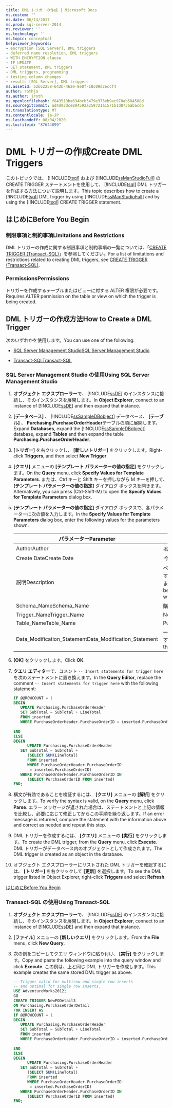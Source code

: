 ```yaml
---
title: DML トリガーの作成 | Microsoft Docs
ms.custom: ''
ms.date: 06/13/2017
ms.prod: sql-server-2014
ms.reviewer: ''
ms.technology: ''
ms.topic: conceptual
helpviewer_keywords:
- encryption [SQL Server], DML triggers
- deferred name resolution, DML triggers
- WITH ENCRYPTION clause
- IF UPDATE
- SET statement, DML triggers
- DML triggers, programming
- testing column changes
- results [SQL Server], DML triggers
ms.assetid: b2b52258-642b-462e-8e0f-18c09d2eccf4
author: rothja
ms.author: jroth
ms.openlocfilehash: f843513ba634bcb3479e373eb9ac978ab584588d
ms.sourcegitcommit: ad4d92dce894592a259721a1571b1d8736abacdb
ms.translationtype: MT
ms.contentlocale: ja-JP
ms.lasthandoff: 08/04/2020
ms.locfileid: "87644899"
---
```

# <a name="create-dml-triggers"></a><span data-ttu-id="81db0-102">DML トリガーの作成</span><span class="sxs-lookup"><span data-stu-id="81db0-102">Create DML Triggers</span></span>
  <span data-ttu-id="81db0-103">このトピックでは、 [!INCLUDE[tsql](../../includes/tsql-md.md)] および [!INCLUDE[ssManStudioFull](../../includes/ssmanstudiofull-md.md)] の CREATE TRIGGER ステートメントを使用して、 [!INCLUDE[tsql](../../includes/tsql-md.md)] DML トリガーを作成する方法について説明します。</span><span class="sxs-lookup"><span data-stu-id="81db0-103">This topic describes how to create a [!INCLUDE[tsql](../../includes/tsql-md.md)] DML trigger by using [!INCLUDE[ssManStudioFull](../../includes/ssmanstudiofull-md.md)] and by using the [!INCLUDE[tsql](../../includes/tsql-md.md)] CREATE TRIGGER statement.</span></span>  
  
##  <a name="before-you-begin"></a><a name="Top"></a> <span data-ttu-id="81db0-104">はじめに</span><span class="sxs-lookup"><span data-stu-id="81db0-104">Before You Begin</span></span>  
  
### <a name="limitations-and-restrictions"></a><span data-ttu-id="81db0-105">制限事項と制約事項</span><span class="sxs-lookup"><span data-stu-id="81db0-105">Limitations and Restrictions</span></span>  
 <span data-ttu-id="81db0-106">DML トリガーの作成に関する制限事項と制約事項の一覧については、「[CREATE TRIGGER &#40;Transact-SQL&#41;](/sql/t-sql/statements/create-trigger-transact-sql)」を参照してください。</span><span class="sxs-lookup"><span data-stu-id="81db0-106">For a list of limitations and restrictions related to creating DML triggers, see [CREATE TRIGGER &#40;Transact-SQL&#41;](/sql/t-sql/statements/create-trigger-transact-sql).</span></span>  
  
###  <a name="permissions"></a><a name="Permissions"></a> <span data-ttu-id="81db0-107">Permissions</span><span class="sxs-lookup"><span data-stu-id="81db0-107">Permissions</span></span>  
 <span data-ttu-id="81db0-108">トリガーを作成するテーブルまたはビューに対する ALTER 権限が必要です。</span><span class="sxs-lookup"><span data-stu-id="81db0-108">Requires ALTER permission on the table or view on which the trigger is being created.</span></span>  
  
##  <a name="how-to-create-a-dml-trigger"></a><a name="Procedures"></a> <span data-ttu-id="81db0-109">DML トリガーの作成方法</span><span class="sxs-lookup"><span data-stu-id="81db0-109">How to Create a DML Trigger</span></span>  
 <span data-ttu-id="81db0-110">次のいずれかを使用します。</span><span class="sxs-lookup"><span data-stu-id="81db0-110">You can use one of the following:</span></span>  
  
-   [<span data-ttu-id="81db0-111">SQL Server Management Studio</span><span class="sxs-lookup"><span data-stu-id="81db0-111">SQL Server Management Studio</span></span>](#SSMSProcedure)  
  
-   [<span data-ttu-id="81db0-112">Transact-SQL</span><span class="sxs-lookup"><span data-stu-id="81db0-112">Transact-SQL</span></span>](#TsqlProcedure)  
  
###  <a name="using-sql-server-management-studio"></a><a name="SSMSProcedure"></a> <span data-ttu-id="81db0-113">SQL Server Management Studio の使用</span><span class="sxs-lookup"><span data-stu-id="81db0-113">Using SQL Server Management Studio</span></span>  
  
1.  <span data-ttu-id="81db0-114">**オブジェクト エクスプローラー**で、 [!INCLUDE[ssDE](../../../includes/ssde-md.md)] のインスタンスに接続し、そのインスタンスを展開します。</span><span class="sxs-lookup"><span data-stu-id="81db0-114">In **Object Explorer**, connect to an instance of [!INCLUDE[ssDE](../../../includes/ssde-md.md)] and then expand that instance.</span></span>  
  
2.  <span data-ttu-id="81db0-115">**[データベース]** 、 [!INCLUDE[ssSampleDBobject](../../includes/sssampledbobject-md.md)] データベース、 **[テーブル]** 、 **Purchasing.PurchaseOrderHeader**テーブルの順に展開します。</span><span class="sxs-lookup"><span data-stu-id="81db0-115">Expand **Databases**, expand the [!INCLUDE[ssSampleDBobject](../../includes/sssampledbobject-md.md)] database, expand **Tables** and then expand the table **Purchasing.PurchaseOrderHeader**.</span></span>  
  
3.  <span data-ttu-id="81db0-116">**[トリガー]** を右クリックし、 **[新しいトリガー]** をクリックします。</span><span class="sxs-lookup"><span data-stu-id="81db0-116">Right-click **Triggers**, and then select **New Trigger**.</span></span>  
  
4.  <span data-ttu-id="81db0-117">**[クエリ]** メニューの **[テンプレート パラメーターの値の指定]** をクリックします。</span><span class="sxs-lookup"><span data-stu-id="81db0-117">On the **Query** menu, click **Specify Values for Template Parameters**.</span></span> <span data-ttu-id="81db0-118">または、Ctrl キーと Shift キーを押しながら M キーを押して、 **[テンプレート パラメーターの値の指定]** ダイアログ ボックスを開きます。</span><span class="sxs-lookup"><span data-stu-id="81db0-118">Alternatively, you can press (Ctrl-Shift-M) to open the **Specify Values for Template Parameters** dialog box.</span></span>  
  
5.  <span data-ttu-id="81db0-119">**[テンプレート パラメーターの値の指定]** ダイアログ ボックスで、各パラメーターに次の値を入力します。</span><span class="sxs-lookup"><span data-stu-id="81db0-119">In the **Specify Values for Template Parameters** dialog box, enter the following values for the parameters shown.</span></span>  
  
    |<span data-ttu-id="81db0-120">パラメーター</span><span class="sxs-lookup"><span data-stu-id="81db0-120">Parameter</span></span>|<span data-ttu-id="81db0-121">値</span><span class="sxs-lookup"><span data-stu-id="81db0-121">Value</span></span>|  
    |---------------|-----------|  
    |<span data-ttu-id="81db0-122">Author</span><span class="sxs-lookup"><span data-stu-id="81db0-122">Author</span></span>|<span data-ttu-id="81db0-123">*名前*</span><span class="sxs-lookup"><span data-stu-id="81db0-123">*Your name*</span></span>|  
    |<span data-ttu-id="81db0-124">Create Date</span><span class="sxs-lookup"><span data-stu-id="81db0-124">Create Date</span></span>|<span data-ttu-id="81db0-125">*今日の日付*</span><span class="sxs-lookup"><span data-stu-id="81db0-125">*Today's date*</span></span>|  
    |<span data-ttu-id="81db0-126">説明</span><span class="sxs-lookup"><span data-stu-id="81db0-126">Description</span></span>|<span data-ttu-id="81db0-127">ベンダーへの新しい購買発注の挿入を許可する前に、ベンダーの信用格付けを確認します。</span><span class="sxs-lookup"><span data-stu-id="81db0-127">Checks the vendor credit rating before allowing a new purchase order with the vendor to be inserted.</span></span>|  
    |<span data-ttu-id="81db0-128">Schema_Name</span><span class="sxs-lookup"><span data-stu-id="81db0-128">Schema_Name</span></span>|<span data-ttu-id="81db0-129">購入</span><span class="sxs-lookup"><span data-stu-id="81db0-129">Purchasing</span></span>|  
    |<span data-ttu-id="81db0-130">Trigger_Name</span><span class="sxs-lookup"><span data-stu-id="81db0-130">Trigger_Name</span></span>|<span data-ttu-id="81db0-131">NewPODetail2</span><span class="sxs-lookup"><span data-stu-id="81db0-131">NewPODetail2</span></span>|  
    |<span data-ttu-id="81db0-132">Table_Name</span><span class="sxs-lookup"><span data-stu-id="81db0-132">Table_Name</span></span>|<span data-ttu-id="81db0-133">PurchaseOrderDetail</span><span class="sxs-lookup"><span data-stu-id="81db0-133">PurchaseOrderDetail</span></span>|  
    |<span data-ttu-id="81db0-134">Data_Modification_Statement</span><span class="sxs-lookup"><span data-stu-id="81db0-134">Data_Modification_Statement</span></span>|<span data-ttu-id="81db0-135">一覧から UPDATE と DELETE を削除します。</span><span class="sxs-lookup"><span data-stu-id="81db0-135">Remove UPDATE and DELETE from the list.</span></span>|  
  
6.  <span data-ttu-id="81db0-136">**[OK]** をクリックします。</span><span class="sxs-lookup"><span data-stu-id="81db0-136">Click **OK**.</span></span>  
  
7.  <span data-ttu-id="81db0-137">**クエリ エディター**で、コメント `-- Insert statements for trigger here` を次のステートメントに置き換えます。</span><span class="sxs-lookup"><span data-stu-id="81db0-137">In the **Query Editor**, replace the comment `-- Insert statements for trigger here` with the following statement:</span></span>  
  
    ```sql  
    IF @@ROWCOUNT = 1  
    BEGIN  
       UPDATE Purchasing.PurchaseOrderHeader  
       SET SubTotal = SubTotal + LineTotal  
       FROM inserted  
       WHERE PurchaseOrderHeader.PurchaseOrderID = inserted.PurchaseOrderID  
  
    END  
    ELSE  
    BEGIN  
          UPDATE Purchasing.PurchaseOrderHeader  
       SET SubTotal = SubTotal +   
          (SELECT SUM(LineTotal)  
          FROM inserted  
          WHERE PurchaseOrderHeader.PurchaseOrderID  
           = inserted.PurchaseOrderID)  
       WHERE PurchaseOrderHeader.PurchaseOrderID IN  
          (SELECT PurchaseOrderID FROM inserted)  
    END;  
    ```  
  
8.  <span data-ttu-id="81db0-138">構文が有効であることを検証するには、 **[クエリ]** メニューの **[解析]** をクリックします。</span><span class="sxs-lookup"><span data-stu-id="81db0-138">To verify the syntax is valid, on the **Query** menu, click **Parse**.</span></span> <span data-ttu-id="81db0-139">エラー メッセージが返された場合は、ステートメントと上記の情報を比較し、必要に応じて修正してからこの手順を繰り返します。</span><span class="sxs-lookup"><span data-stu-id="81db0-139">If an error message is returned, compare the statement with the information above and correct as needed and repeat this step.</span></span>  
  
9. <span data-ttu-id="81db0-140">DML トリガーを作成するには、 **[クエリ]** メニューの **[実行]** をクリックします。</span><span class="sxs-lookup"><span data-stu-id="81db0-140">To create the DML trigger, from the **Query** menu, click **Execute**.</span></span> <span data-ttu-id="81db0-141">DML トリガーがデータベース内のオブジェクトとして作成されます。</span><span class="sxs-lookup"><span data-stu-id="81db0-141">The DML trigger is created as an object in the database.</span></span>  
  
10. <span data-ttu-id="81db0-142">オブジェクト エクスプローラーにリストされた DML トリガーを確認するには、 **[トリガー]** を右クリックして **[更新]** を選択します。</span><span class="sxs-lookup"><span data-stu-id="81db0-142">To see the DML trigger listed in Object Explorer, right-click **Triggers** and select **Refresh**.</span></span>  
  
 [<span data-ttu-id="81db0-143">はじめに</span><span class="sxs-lookup"><span data-stu-id="81db0-143">Before You Begin</span></span>](#Top)  
  
###  <a name="using-transact-sql"></a><a name="TsqlProcedure"></a> <span data-ttu-id="81db0-144">Transact-SQL の使用</span><span class="sxs-lookup"><span data-stu-id="81db0-144">Using Transact-SQL</span></span>  
  
1.  <span data-ttu-id="81db0-145">**オブジェクト エクスプローラー**で、 [!INCLUDE[ssDE](../../../includes/ssde-md.md)] のインスタンスに接続し、そのインスタンスを展開します。</span><span class="sxs-lookup"><span data-stu-id="81db0-145">In **Object Explorer**, connect to an instance of [!INCLUDE[ssDE](../../../includes/ssde-md.md)] and then expand that instance.</span></span>  
  
2.  <span data-ttu-id="81db0-146">**[ファイル]** メニューの **[新しいクエリ]** をクリックします。</span><span class="sxs-lookup"><span data-stu-id="81db0-146">From the **File** menu, click **New Query**.</span></span>  
  
3.  <span data-ttu-id="81db0-147">次の例をコピーしてクエリ ウィンドウに貼り付け、 **[実行]** をクリックします。</span><span class="sxs-lookup"><span data-stu-id="81db0-147">Copy and paste the following example into the query window and click **Execute**.</span></span> <span data-ttu-id="81db0-148">この例は、上と同じ DML トリガーを作成します。</span><span class="sxs-lookup"><span data-stu-id="81db0-148">This example creates the same stored DML trigger as above.</span></span>  
  
    ```sql
    -- Trigger valid for multirow and single row inserts  
    -- and optimal for single row inserts.  
    USE AdventureWorks2012;  
    GO  
    CREATE TRIGGER NewPODetail3  
    ON Purchasing.PurchaseOrderDetail  
    FOR INSERT AS  
    IF @@ROWCOUNT = 1  
    BEGIN  
       UPDATE Purchasing.PurchaseOrderHeader  
       SET SubTotal = SubTotal + LineTotal  
       FROM inserted  
       WHERE PurchaseOrderHeader.PurchaseOrderID = inserted.PurchaseOrderID  
  
    END  
    ELSE  
    BEGIN  
          UPDATE Purchasing.PurchaseOrderHeader  
       SET SubTotal = SubTotal +   
          (SELECT SUM(LineTotal)  
          FROM inserted  
          WHERE PurchaseOrderHeader.PurchaseOrderID  
           = inserted.PurchaseOrderID)  
       WHERE PurchaseOrderHeader.PurchaseOrderID IN  
          (SELECT PurchaseOrderID FROM inserted)  
    END;  
    ```  
